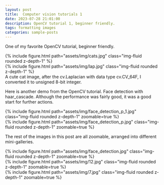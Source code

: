 ```yaml
---
layout: post
title:  Computer vision tutorials 1
date: 2023-07-28 21:01:00
description: OpenCV tutorial 1, beginner friendly.
tags: formatting images
categories: sample-posts
---
```

One of my favorite OpenCV tutorial, beginner friendly.

<div class="row mt-3">
    <div class="col-sm mt-3 mt-md-0">
        {% include figure.html path="assets/img/cats.jpg" class="img-fluid rounded z-depth-1" %}
    </div>
    <div class="col-sm mt-3 mt-md-0">
        {% include figure.html path="assets/img/lap.jpg" class="img-fluid rounded z-depth-1" %}
    </div>
</div>
<div class="caption">
    A cute cat image, after the cv.Laplacian with data type cv.CV_64F, I converted it to unsigned 8-bit integer.
</div>

<!---Images can be made zoomable.
Simply add `data-zoomable` to `<img>` tags that you want to make zoomable.-->
Here is another demo from the OpenCV tutorial. Face detection with haar_cascade. Although the performance was fairly good, it was a good start for further actions. 

<div class="row mt-3">
    <div class="col-sm mt-3 mt-md-0">
        {% include figure.html path="assets/img/face_detection_p_1.jpg" class="img-fluid rounded z-depth-1" zoomable=true %}
    </div>
    <div class="col-sm mt-3 mt-md-0">
        {% include figure.html path="assets/img/face_detection_p.jpg" class="img-fluid rounded z-depth-1" zoomable=true %}
    </div>
</div>

The rest of the images in this post are all zoomable, arranged into different mini-galleries.

<div class="row mt-3">
    <div class="col-sm mt-3 mt-md-0">
        {% include figure.html path="assets/img/face_detection.jpg" class="img-fluid rounded z-depth-1" zoomable=true %}
    </div>
    <div class="col-sm mt-3 mt-md-0">
        {% include figure.html path="assets/img/12.jpg" class="img-fluid rounded z-depth-1" zoomable=true %}
    </div>
    <div class="col-sm mt-3 mt-md-0">
        {% include figure.html path="assets/img/7.jpg" class="img-fluid rounded z-depth-1" zoomable=true %}
    </div>
</div>
